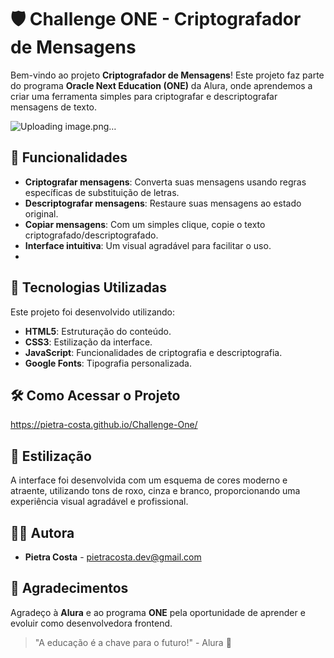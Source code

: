 # 🛡️ Challenge ONE - Criptografador de Mensagens

Bem-vindo ao projeto **Criptografador de Mensagens**! Este projeto faz parte do programa **Oracle Next Education (ONE)** da Alura, onde aprendemos a criar uma ferramenta simples para criptografar e descriptografar mensagens de texto.

![Uploading image.png…]()



## 🔐 Funcionalidades

- **Criptografar mensagens**: Converta suas mensagens usando regras específicas de substituição de letras.
- **Descriptografar mensagens**: Restaure suas mensagens ao estado original.
- **Copiar mensagens**: Com um simples clique, copie o texto criptografado/descriptografado.
- **Interface intuitiva**: Um visual agradável para facilitar o uso.
- 

## 🚀 Tecnologias Utilizadas

Este projeto foi desenvolvido utilizando:

- **HTML5**: Estruturação do conteúdo.
- **CSS3**: Estilização da interface.
- **JavaScript**: Funcionalidades de criptografia e descriptografia.
- **Google Fonts**: Tipografia personalizada.

## 🛠️ Como Acessar o Projeto

https://pietra-costa.github.io/Challenge-One/


## 🎨 Estilização

A interface foi desenvolvida com um esquema de cores moderno e atraente, utilizando tons de roxo, cinza e branco, proporcionando uma experiência visual agradável e profissional.

## 🧑‍💻 Autora

- **Pietra Costa** - [pietracosta.dev@gmail.com](mailto:pietracosta.dev@gmail.com)

## 🌟 Agradecimentos

Agradeço à **Alura** e ao programa **ONE** pela oportunidade de aprender e evoluir como desenvolvedora frontend. 

> "A educação é a chave para o futuro!" - Alura 🚀

